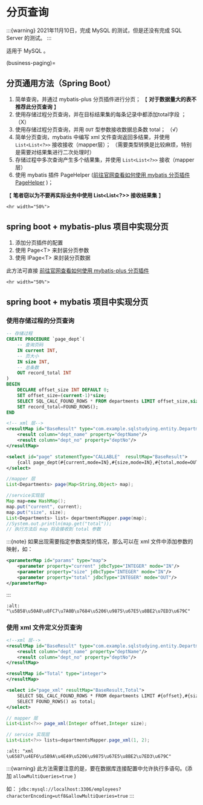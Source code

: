 # 分页查询

:::{warning}
2021年11月10日，完成 MySQL 的测试，但是还没有完成 SQL Server 的测试。
:::

适用于 MySQL 。

(business-paging)=

## 分页通用方法（Spring Boot）

1. 简单查询，并通过 mybatis-plus 分页插件进行分页； 【 **对于数据量大的表不推荐此分页查询** 】
2. 使用存储过程分页查询，并在目标结果集的每条记录中都添加total字段 ； （X）
3. 使用存储过程分页查询，并用 `OUT` 型参数接收数据总条数 total； （√）
4. 简单分页查询，mybatis 中编写 xml 文件查询返回多结果，并使用 `List<List<?>>` 接收接收（mapper层）； （需要类型转换是比较麻烦，特别是需要对结果集进行二次处理时）
5. 存储过程中多次查询产生多个结果集，并使用 `List<List<?>>` 接收（mapper层）
6. 使用 mybatis 插件 PageHelper ([前往官网查看如何使用 mybatis 分页插件 PageHelper](https://pagehelper.github.io/docs/howtouse/) )；

【 **笔者窃以为不要再实际业务中使用 List\<List\<?>> 接收结果集** 】

```{raw} html
<hr width="50%">
```

## spring boot + mybatis-plus 项目中实现分页

1. 添加分页插件的配置
2. 使用 Page\<T> 来封装分页参数
3. 使用 IPage\<T> 来封装分页数据

此方法可直接 [前往官网查看如何使用 mybatis-plus 分页插件](https://mp.baomidou.com/guide/page.html)

```{raw} html
<hr width="50%">
```

## spring boot + mybatis 项目中实现分页

### 使用存储过程的分页查询

```sql
-- 存储过程
CREATE PROCEDURE `page_dept`(
    -- 查询页码
    IN current INT,
    -- 页大小
    IN size INT,
    -- 总条数
    OUT record_total INT
)
BEGIN
    DECLARE offset_size INT DEFAULT 0;
    SET offset_size=(current-1)*size;
    SELECT SQL_CALC_FOUND_ROWS * FROM departments LIMIT offset_size,size;
    SET record_total=FOUND_ROWS();
END
```

```xml
<!-- xml 层-->
<resultMap id="BaseResult" type="com.example.sqlstudying.entity.Departments">
    <result column="dept_name" property="deptName"/>
    <result column="dept_no" property="deptNo"/>
</resultMap>

<select id="page" statementType="CALLABLE"  resultMap="BaseResult">
    {call page_dept(#{current,mode=IN},#{size,mode=IN},#{total,mode=OUT,jdbcType=INTEGER})}
</select>
```

```java
//mapper 层
List<Departments> page(Map<String,Object> map);

//service实现层
Map map=new HashMap();
map.put("current", current);
map.put("size", size);
List<Departments> list= departmentsMapper.page(map);
//System.out.println(map.get("total"));
// 执行方法后 map 将会接收到 total 参数
```

:::{note}
如果出现需要指定参数类型的情况，那么可以在 xml 文件中添加参数的映射，如：

```xml
<parameterMap id="params" type="map">
    <parameter property="current" jdbcType="INTEGER" mode="IN"/>
    <parameter property="size" jdbcType="INTEGER" mode="IN"/>
    <parameter property="total" jdbcType="INTEGER" mode="OUT"/>
</parameterMap>
```
:::

```{image} ../../img/project/business/paging/map-list.png
:alt: "\u5B58\u50A8\u8FC7\u7A0B\u7684\u5206\u9875\u67E5\u8BE2\u7ED3\u679C"
```

### 使用 xml 文件定义分页查询

```xml
<!--xml 层-->
<resultMap id="BaseResult" type="com.example.sqlstudying.entity.Departments">
    <result column="dept_name" property="deptName"/>
    <result column="dept_no" property="deptNo"/>
</resultMap>

<resultMap id="Total" type="integer">
</resultMap>

<select id="page_xml" resultMap="BaseResult,Total">
    SELECT SQL_CALC_FOUND_ROWS * FROM departments LIMIT #{offset},#{size};
    SELECT FOUND_ROWS() as total;
</select>
```

```java
// mapper 层
List<List<?>> page_xml(Integer offset,Integer size);

// service 实现层
List<List<?>> lists=departmentsMapper.page_xml(1, 2);
```

```{image} ../../img/project/business/paging/list-list.png
:alt: "xml \u6587\u4EF6\u5B9A\u4E49\u5206\u9875\u67E5\u8BE2\u7ED3\u679C"
```

:::{warning}
此方法需要注意的是，要在数据库连接配置中允许执行多语句。(添加 `allowMultiQueries=true` )

如： `jdbc:mysql://localhost:3306/employees?characterEncoding=utf8&allowMultiQueries=true`
:::

